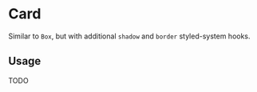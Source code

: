 # Card

Similar to `Box`, but with additional `shadow` and `border` styled-system hooks.

## Usage

TODO
